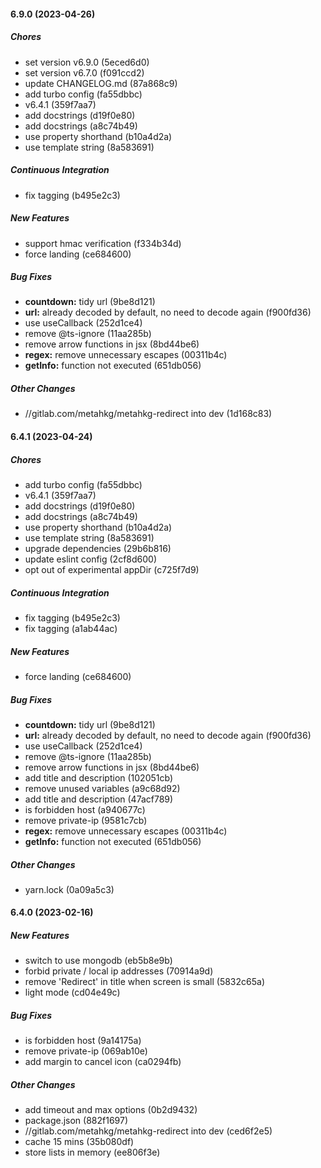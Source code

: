 #### 6.9.0 (2023-04-26)

##### Chores

*  set version v6.9.0 (5eced6d0)
*  set version v6.7.0 (f091ccd2)
*  update CHANGELOG.md (87a868c9)
*  add turbo config (fa55dbbc)
*  v6.4.1 (359f7aa7)
*  add docstrings (d19f0e80)
*  add docstrings (a8c74b49)
*  use property shorthand (b10a4d2a)
*  use template string (8a583691)

##### Continuous Integration

*  fix tagging (b495e2c3)

##### New Features

*  support hmac verification (f334b34d)
*  force landing (ce684600)

##### Bug Fixes

* **countdown:**  tidy url (9be8d121)
* **url:**  already decoded by default, no need to decode again (f900fd36)
*  use useCallback (252d1ce4)
*  remove @ts-ignore (11aa285b)
*  remove arrow functions in jsx (8bd44be6)
* **regex:**  remove unnecessary escapes (00311b4c)
* **getInfo:**  function not executed (651db056)

##### Other Changes

* //gitlab.com/metahkg/metahkg-redirect into dev (1d168c83)

#### 6.4.1 (2023-04-24)

##### Chores

*  add turbo config (fa55dbbc)
*  v6.4.1 (359f7aa7)
*  add docstrings (d19f0e80)
*  add docstrings (a8c74b49)
*  use property shorthand (b10a4d2a)
*  use template string (8a583691)
*  upgrade dependencies (29b6b816)
*  update eslint config (2cf8d600)
*  opt out of experimental appDir (c725f7d9)

##### Continuous Integration

*  fix tagging (b495e2c3)
*  fix tagging (a1ab44ac)

##### New Features

*  force landing (ce684600)

##### Bug Fixes

* **countdown:**  tidy url (9be8d121)
* **url:**  already decoded by default, no need to decode again (f900fd36)
*  use useCallback (252d1ce4)
*  remove @ts-ignore (11aa285b)
*  remove arrow functions in jsx (8bd44be6)
*  add title and description (102051cb)
*  remove unused variables (a9c68d92)
*  add title and description (47acf789)
*  is forbidden host (a940677c)
*  remove private-ip (9581c7cb)
* **regex:**  remove unnecessary escapes (00311b4c)
* **getInfo:**  function not executed (651db056)

##### Other Changes

*  yarn.lock (0a09a5c3)

#### 6.4.0 (2023-02-16)

##### New Features

- switch to use mongodb (eb5b8e9b)
- forbid private / local ip addresses (70914a9d)
- remove 'Redirect' in title when screen is small (5832c65a)
- light mode (cd04e49c)

##### Bug Fixes

- is forbidden host (9a14175a)
- remove private-ip (069ab10e)
- add margin to cancel icon (ca0294fb)

##### Other Changes

- add timeout and max options (0b2d9432)
- package.json (882f1697)
- //gitlab.com/metahkg/metahkg-redirect into dev (ced6f2e5)
- cache 15 mins (35b080df)
- store lists in memory (ee806f3e)
